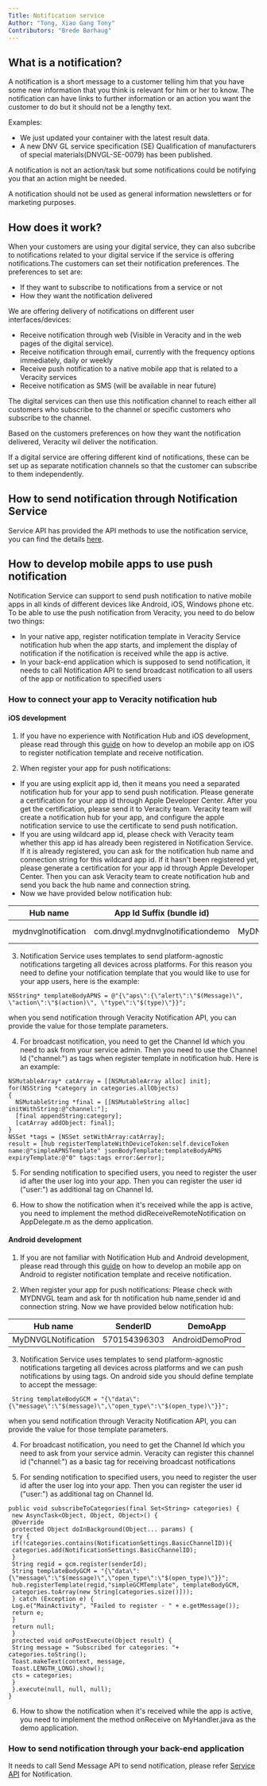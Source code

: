 ```yaml
---
Title: Notification service
Author: "Tong, Xiao Gang Tony"
Contributors: "Brede Børhaug"
---
```


## What is a notification?
A notification is a short message to a customer telling him that you have some new information that you think is relevant for him or her to know. The notification can have links to further information or an action you want the customer to do but it should not be a lengthy text.

Examples:
- We just updated your container with the latest result data.
- A new DNV GL service specification (SE) Qualification of manufacturers of special materials(DNVGL-SE-0079) has been published.

A notification is not an action/task but some notifications could be notifying you that an action might be needed.

A notification should not be used as general information newsletters or for marketing purposes. 

## How does it work? 

When your customers are using your digital service, they can also subcribe to notifications related to your digital service if the service is offering notifications.The customers can set their notification preferences. The preferences to set are:

- If they want to subscribe to notifications from a service or not 
- How they want the notification delivered


We are offering delivery of notifications on different user interfaces/devices:

- Receive notification through web (Visible in Veracity and in the web pages of the digital service).
- Receive notification through email, currently with the frequency options immediately, daily or weekly
- Receive push notification to a native mobile app that is related to a Veracity services
- Receive notification as SMS (will be available in near future)

The digital services can then use this notification channel to reach either all customers who subscribe to the channel or specific customers who subscribe to the channel.

Based on the customers preferences on how they want the notification delivered, Veracity wil deliver the notification.

If a digital service are offering different kind of notifications, these can be set up as separate notification channels so that the customer can subscribe to them independently.

## How to send notification through Notification Service

Service API has provided the API methods to use the notification service, you can find the details [here](https://developer.veracity.com/doc/service-api).

## How to develop mobile apps to use push notification

Notification Service can support to send push notification to native mobile apps in all kinds of different devices like Android, iOS, Windows phone etc. To be able to use the push notification from Veracity, you need to do below two things:

-  In your native app, register notification template in Veracity Service notification hub when the app starts, and implement the display of notification if the notification is received while the app is active.
- In your back-end application which is supposed to send notification, it needs to call Notification API to send broadcast notification to all users of the app or notification to specified users

### How to connect your app to Veracity notification hub

#### iOS development

1. If you have no experience with Notification Hub and iOS development, please read through this  [guide](https://docs.microsoft.com/en-us/azure/notification-hubs/notification-hubs-ios-apple-push-notification-apns-get-started) on how to develop an mobile app on iOS to register notification template and receive notification.

2. When register your app for push notifications:
  - If you are using explicit app id, then it means you need a separated notification hub for your app to send push notification. Please generate a certification for your app id through Apple Developer Center. After you get the certification, please send it to Veracity team. Veracity team will create a notification hub for your app, and configure the apple notification service to use the certificate to send push notification. 
  - If you are using wildcard app id, please check with Veracity team whether this app id has already been registered in Notification Service. If it is already registered, you can ask for the notification hub name and connection string for this wildcard app id. If it hasn't been registered yet, please generate a certification for your app id through Apple Developer Center. Then you can ask Veracity team to create notification hub and send you back the hub name and connection string.
  -  Now we have provided below notification hub:

Hub name | App Id Suffix (bundle id) | Certificate File | Demo App
-------- | ------------------------- | ---------------- | ---------
mydnvglnotification | com.dnvgl.mydnvglnotificationdemo | MyDNVGLNotificationDemo.p12 | MyDNVGLNotificationDemo-Prod.ipa

3. Notification Service uses templates to send platform-agnostic notifications targeting all devices across platforms. For this reason you need to define your notification template that you would like to use for your app users, here is the example:

``` Object C: 
NSString* templateBodyAPNS = @"{\"aps\":{\"alert\":\"$(Message)\", \"action\":\"$(action)\", \"type\":\"$(type)\"}}";
```
when you send notification through Veracity Notification API, you can provide the value for those template parameters.  

4. For broadcast notification, you need to get the Channel Id which you need to ask from your service admin. Then you need to use the Channel Id ("channel:<GUID>") as tags when register template in notification hub. Here is an example:
  
``` Object C:
NSMutableArray* catArray = [[NSMutableArray alloc] init];
for(NSString *category in categories.allObjects)
{
  NSMutableString *final = [[NSMutableString alloc] initWithString:@"channel:"];
  [final appendString:category];
  [catArray addObject: final];
}
NSSet *tags = [NSSet setWithArray:catArray];
result = [hub registerTemplateWithDeviceToken:self.deviceToken name:@"simpleAPNSTemplate" jsonBodyTemplate:templateBodyAPNS expiryTemplate:@"0" tags:tags error:&error];
```

5. For sending notification to specified users, you need to register the user id after the user log into your app. Then you can register the user id ("user:<GUID>") as additional tag on Channel Id.
  
6. How to show the notification when it's received while the app is active, you need to implement the method didReceiveRemoteNotification on AppDelegate.m as the demo application.

#### Android development

1. If you are not familiar with Notification Hub and Android development, please read through this [guide](https://docs.microsoft.com/en-us/azure/notification-hubs/notification-hubs-chrome-push-notifications-get-started) on how to develop an mobile app on Android to register notification template and receive notification.

2. When register your app for push notifications:
Please check with MYDNVGL team and ask for th notification hub name,sender id and connection string.
Now we have provided below notification hub:

Hub name | SenderID | DemoApp
-------- | -------- | -------
MyDNVGLNotification | 570154396303 | AndroidDemoProd

3. Notification Service uses templates to send platform-agnostic notifications targeting all devices across platforms and we can push notifications by using tags. On android side you should define template to accept the message:

```
 String templateBodyGCM = "{\"data\":{\"message\":\"$(message)\",\"open_type\":\"$(open_type)\"}}";  
 ```
 when you send notification through Veracity Notification API, you can provide the value for those template parameters. 
 
 4. For broadcast notification, you need to get the Channel Id which you need to ask from your service admin. Veracity can register this channel id ("channel:<GUID>") as a basic tag for receiving broadcast notifications
 
 5. For sending notification to specified users, you need to register the user id after the user log into your app. Then you can register the user id ("user:<GUID>") as additional tag on Channel Id.  
 
 ``` 
public void subscribeToCategories(final Set<String> categories) {
  new AsyncTask<Object, Object, Object>() {
  @Override
  protected Object doInBackground(Object... params) {
  try {
  if(!categories.contains(NotificationSettings.BasicChannelID)){
  categories.add(NotificationSettings.BasicChannelID);
  }
  String regid = gcm.register(senderId);
  String templateBodyGCM = "{\"data\":{\"message\":\"$(message)\",\"open_type\":\"$(open_type)\"}}";
  hub.registerTemplate(regid,"simpleGCMTemplate", templateBodyGCM,
  categories.toArray(new String[categories.size()]));
  } catch (Exception e) {
  Log.e("MainActivity", "Failed to register - " + e.getMessage());
  return e;
  }
  return null;
  }
  protected void onPostExecute(Object result) {
  String message = "Subscribed for categories: "+ categories.toString();
  Toast.makeText(context, message,
  Toast.LENGTH_LONG).show();
  cts = categories;
  }
  }.execute(null, null, null);
}
```           

6. How to show the notification when it's received while the app is active, you need to implement the method onReceive on MyHandler.java as the demo application.

### How to send notification through your back-end application
It needs to call Send Message API to send notification, please refer [Service API](https://developer.veracity.com/doc/service-api) for Notification. 
